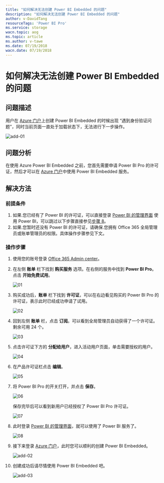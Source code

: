 ```yaml
---
title: "如何解决无法创建 Power BI Embedded 的问题"
description: "如何解决无法创建 Power BI Embedded 的问题"
author: v-DavidTang
resourceTags: 'Power BI Pro'
ms.service: storage
wacn.topic: aog
ms.topic: article
ms.author: v-tawe
ms.date: 07/19/2018
wacn.date: 07/19/2018
---
```


# 如何解决无法创建 Power BI Embedded 的问题

## 问题描述

用户在 [Azure 门户](https://portal.azure.cn)上创建 Power BI Embedded 的时候出现 “遇到身份验证问题”，同时当前页面一直处于加载状态下，无法进行下一步操作。

![add-01](media/aog-power-bi-embedded-qa-creation-issue/add-01.png)

## 问题分析

在使用 Azure Power BI Embedded 之前，您首先需要申请 Power BI Pro 的许可证，然后才可以在 [Azure 门户](https://portal.azure.cn)中使用 Power BI Embedded 服务。

## 解决方法

### 前提条件

1. 如果.您已经有了 Power BI 的许可证，可以直接登录 [Power BI 的管理界面](https://app.powerbi.cn) 使用 Power BI，可以跳过以下步骤直接参见[步骤 8](#step8)。
2. 如果.您暂时还没有 Power BI 的许可证，请确保.您拥有 Office 365 全局管理员或账单管理员的权限。具体操作步骤参见下文。

### 操作步骤

1. 使用您的账号登录 [Office 365 Admin center](https://portal.partner.microsoftonline.cn/AdminPortal/Home#/homepage)。

2. 在左侧 **账单** 栏下找到 **购买服务** 选项。在右侧的服务中找到 **Power BI Pro**。点击 **开始免费试用**。

    ![01](media/aog-power-bi-embedded-qa-creation-issue/01.png)

3. 购买成功后，**账单** 栏下找到 **许可证**，可以在右边看见购买的 Power BI Pro 的许可证，表示此时已经成功申请了试用。

    ![02](media/aog-power-bi-embedded-qa-creation-issue/02.png)

4. 回到左侧 **账单** 栏，点击 **订阅**。可以看到全局管理员自动获得了一个许可证。剩余可用 24 个。

    ![03](media/aog-power-bi-embedded-qa-creation-issue/03.png)

5. 点击许可证下方的 **分配给用户**，进入活动用户页面，单击需要授权的用户。

    ![04](media/aog-power-bi-embedded-qa-creation-issue/04.png)

6. 在产品许可证栏点击 **编辑**。

    ![05](media/aog-power-bi-embedded-qa-creation-issue/05.png)

7. 将 Power BI Pro 的开关打开，并点击 **保存**。

    ![06](media/aog-power-bi-embedded-qa-creation-issue/06.png)

    保存完毕后可以看到新用户已经授权了 Power BI Pro 许可证。

    ![07](media/aog-power-bi-embedded-qa-creation-issue/07.png)

8. <a id="step8"></a>此时登录 [Power BI 的管理界面](https://app.powerbi.cn)，就可以使用了 Power BI 服务了。

    ![08](media/aog-power-bi-embedded-qa-creation-issue/08.png)

9. 接下来登录 [Azure 门户](https://portal.azure.cn)，此时您可以顺利的创建 Power BI Embedded。

    ![add-02](media/aog-power-bi-embedded-qa-creation-issue/add-02.png)

10. 创建成功后请尽情使用 Power BI Embedded 吧。

    ![add-03](media/aog-power-bi-embedded-qa-creation-issue/add-03.png)